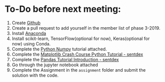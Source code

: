 # To-Do before next meeting:
1. Create [Github](https://github.com)
2. Create a pull request to add yourself in the member list of phase 3-2019.
3. Install [Anaconda](https://www.anaconda.com/download/)
4. Install scikit-learn, TensorFlow(optional for now), Keras(optional for now) using Conda.
5. Complete the [Python Numpy](http://cs231n.github.io/python-numpy-tutorial/) tutorial attached.
6. Complete the [Matplotlib Crash Course Python Tutorial - sentdex](https://pythonprogramming.net/matplotlib-python-3-basics-tutorial/)
8. Complete the [Pandas Tutorial Introduction - sentdex](https://pythonprogramming.net/data-analysis-python-pandas-tutorial-introduction/)
9. Go through the jupyter notebook attached
10. Complete the Assignment in the `assignment` folder and submit the solution with the code.

